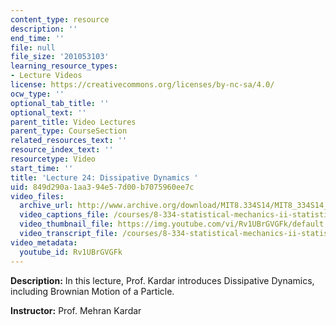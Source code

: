 ```yaml
---
content_type: resource
description: ''
end_time: ''
file: null
file_size: '201053103'
learning_resource_types:
- Lecture Videos
license: https://creativecommons.org/licenses/by-nc-sa/4.0/
ocw_type: ''
optional_tab_title: ''
optional_text: ''
parent_title: Video Lectures
parent_type: CourseSection
related_resources_text: ''
resource_index_text: ''
resourcetype: Video
start_time: ''
title: 'Lecture 24: Dissipative Dynamics '
uid: 849d290a-1aa3-94e5-7d00-b7075960ee7c
video_files:
  archive_url: http://www.archive.org/download/MIT8.334S14/MIT8_334S14_lec24_300k.mp4
  video_captions_file: /courses/8-334-statistical-mechanics-ii-statistical-physics-of-fields-spring-2014/ed5e3609b7c350d38d8697a3ba17d5a0_Rv1UBrGVGFk.vtt
  video_thumbnail_file: https://img.youtube.com/vi/Rv1UBrGVGFk/default.jpg
  video_transcript_file: /courses/8-334-statistical-mechanics-ii-statistical-physics-of-fields-spring-2014/565f308ccee4fa9ac8f50f75a684da65_Rv1UBrGVGFk.pdf
video_metadata:
  youtube_id: Rv1UBrGVGFk
---
```


**Description:** In this lecture, Prof. Kardar introduces Dissipative Dynamics, including Brownian Motion of a Particle.

**Instructor:** Prof. Mehran Kardar

